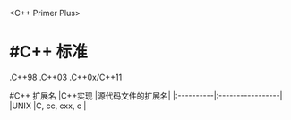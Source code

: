 <C++ Primer Plus>

#C++ 标准
================================================================================
.C++98
.C++03
.C++0x/C++11

#C++ 扩展名
|C++实现	|源代码文件的扩展名|
|:----------|:-----------------|
|UNIX       |C, cc, cxx, c     |

